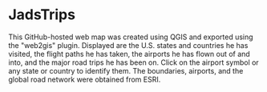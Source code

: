# JadsTrips
This GitHub-hosted web map was created using QGIS and exported using the "web2gis" plugin. Displayed are the U.S. states and countries he has visited, the flight paths he has taken, the airports he has flown out of and into, and the major road trips he has been on. Click on the airport symbol or any state or country to identify them. The boundaries, airports, and the global road network were obtained from ESRI.
